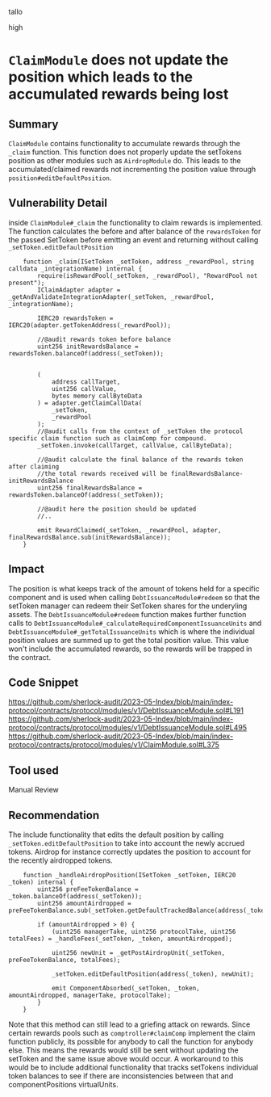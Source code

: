 tallo

high

# ```ClaimModule``` does not update the position which leads to the accumulated rewards being lost

## Summary
```ClaimModule``` contains functionality to accumulate rewards through the ```_claim``` function. This function does not properly update the setTokens position as other modules such as ```AirdropModule``` do. This leads to the accumulated/claimed rewards not incrementing the position value through ```position#editDefaultPosition```.  

## Vulnerability Detail
inside ```ClaimModule#_claim``` the functionality to claim rewards is implemented. The function calculates the before and after balance of the ```rewardsToken``` for the passed SetToken before emitting an event and returning without calling ```_setToken.editDefaultPosition``` 
```solidity
    function _claim(ISetToken _setToken, address _rewardPool, string calldata _integrationName) internal {
        require(isRewardPool(_setToken, _rewardPool), "RewardPool not present");
        IClaimAdapter adapter = _getAndValidateIntegrationAdapter(_setToken, _rewardPool, _integrationName);

        IERC20 rewardsToken = IERC20(adapter.getTokenAddress(_rewardPool));
        
        //@audit rewards token before balance
        uint256 initRewardsBalance = rewardsToken.balanceOf(address(_setToken));
        

        (
            address callTarget,
            uint256 callValue,
            bytes memory callByteData
        ) = adapter.getClaimCallData(
            _setToken,
            _rewardPool
        );
        //@audit calls from the context of _setToken the protocol specific claim function such as claimComp for compound.
        _setToken.invoke(callTarget, callValue, callByteData);

        //@audit calculate the final balance of the rewards token after claiming
        //the total rewards received will be finalRewardsBalance-initRewardsBalance
        uint256 finalRewardsBalance = rewardsToken.balanceOf(address(_setToken));

        //@audit here the position should be updated 
        //..

        emit RewardClaimed(_setToken, _rewardPool, adapter, finalRewardsBalance.sub(initRewardsBalance));
    }
```

## Impact
The position is what keeps track of the amount of tokens held for a specific component and is used when calling ```DebtIssuanceModule#redeem``` so that the setToken manager can redeem their SetToken shares for the underyling assets. The ```DebtIssuanceModule#redeem``` function makes further function calls to ```DebtIssuanceModule#_calculateRequiredComponentIssuanceUnits``` and ```DebtIssuanceModule#_getTotalIssuanceUnits``` which is where the individual position values are summed up to get the total position value. This value won't include the accumulated rewards, so the rewards will be trapped in the contract. 


## Code Snippet
https://github.com/sherlock-audit/2023-05-Index/blob/main/index-protocol/contracts/protocol/modules/v1/DebtIssuanceModule.sol#L191
https://github.com/sherlock-audit/2023-05-Index/blob/main/index-protocol/contracts/protocol/modules/v1/DebtIssuanceModule.sol#L495
https://github.com/sherlock-audit/2023-05-Index/blob/main/index-protocol/contracts/protocol/modules/v1/ClaimModule.sol#L375

## Tool used

Manual Review

## Recommendation
The include functionality that edits the default position by calling ```_setToken.editDefaultPosition``` to take into account the newly accrued tokens. Airdrop for instance correctly updates the position to account for the recently airdropped tokens.
```solidity
    function _handleAirdropPosition(ISetToken _setToken, IERC20 _token) internal {
        uint256 preFeeTokenBalance = _token.balanceOf(address(_setToken));
        uint256 amountAirdropped = preFeeTokenBalance.sub(_setToken.getDefaultTrackedBalance(address(_token)));

        if (amountAirdropped > 0) {
            (uint256 managerTake, uint256 protocolTake, uint256 totalFees) = _handleFees(_setToken, _token, amountAirdropped);

            uint256 newUnit = _getPostAirdropUnit(_setToken, preFeeTokenBalance, totalFees);

            _setToken.editDefaultPosition(address(_token), newUnit);

            emit ComponentAbsorbed(_setToken, _token, amountAirdropped, managerTake, protocolTake);
        }
    }
```

Note that this method can still lead to a griefing attack on rewards. Since certain rewards pools such as ```comptroller#claimComp``` implement the claim function publicly, its possible for anybody to call the function for anybody else. This means the rewards would still be sent without updating the setToken and the same issue above would occur. A workaround to this would be to include additional functionality that tracks setTokens individual token balances to see if there are inconsistencies between that and componentPositions virtualUnits.